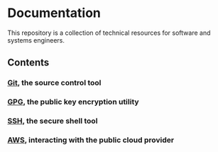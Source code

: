 # Documentation

This repository is a collection of technical resources for software and systems engineers.

## Contents
### [Git](git/README.md), the source control tool
### [GPG](gpg/README.md), the public key encryption utility
### [SSH](ssh/README.md), the secure shell tool

### [AWS](aws/README.md), interacting with the public cloud provider
